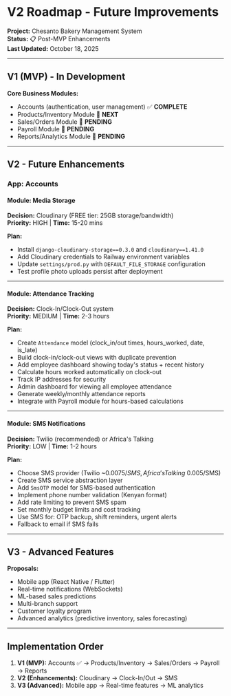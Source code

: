 # V2 Roadmap - Future Improvements
**Project:** Chesanto Bakery Management System  
**Status:** 📋 Post-MVP Enhancements  
**Last Updated:** October 18, 2025

---

## V1 (MVP) - In Development

**Core Business Modules:**
- Accounts (authentication, user management) ✅ **COMPLETE**
- Products/Inventory Module 🚧 **NEXT**
- Sales/Orders Module 🚧 **PENDING**
- Payroll Module 🚧 **PENDING**
- Reports/Analytics Module 🚧 **PENDING**

---

## V2 - Future Enhancements

### App: Accounts

#### Module: Media Storage
**Decision:** Cloudinary (FREE tier: 25GB storage/bandwidth)  
**Priority:** HIGH | **Time:** 15-20 mins

**Plan:**
- Install `django-cloudinary-storage==0.3.0` and `cloudinary==1.41.0`
- Add Cloudinary credentials to Railway environment variables
- Update `settings/prod.py` with `DEFAULT_FILE_STORAGE` configuration
- Test profile photo uploads persist after deployment

---

#### Module: Attendance Tracking
**Decision:** Clock-In/Clock-Out system  
**Priority:** MEDIUM | **Time:** 2-3 hours

**Plan:**
- Create `Attendance` model (clock_in/out times, hours_worked, date, is_late)
- Build clock-in/clock-out views with duplicate prevention
- Add employee dashboard showing today's status + recent history
- Calculate hours worked automatically on clock-out
- Track IP addresses for security
- Admin dashboard for viewing all employee attendance
- Generate weekly/monthly attendance reports
- Integrate with Payroll module for hours-based calculations

---

#### Module: SMS Notifications
**Decision:** Twilio (recommended) or Africa's Talking  
**Priority:** LOW | **Time:** 1-2 hours

**Plan:**
- Choose SMS provider (Twilio ~$0.0075/SMS, Africa's Talking ~$0.005/SMS)
- Create SMS service abstraction layer
- Add `SmsOTP` model for SMS-based authentication
- Implement phone number validation (Kenyan format)
- Add rate limiting to prevent SMS spam
- Set monthly budget limits and cost tracking
- Use SMS for: OTP backup, shift reminders, urgent alerts
- Fallback to email if SMS fails

---

## V3 - Advanced Features

**Proposals:**
- Mobile app (React Native / Flutter)
- Real-time notifications (WebSockets)
- ML-based sales predictions
- Multi-branch support
- Customer loyalty program
- Advanced analytics (predictive inventory, sales forecasting)

---

## Implementation Order

1. **V1 (MVP):** Accounts ✅ → Products/Inventory → Sales/Orders → Payroll → Reports
2. **V2 (Enhancements):** Cloudinary → Clock-In/Out → SMS
3. **V3 (Advanced):** Mobile app → Real-time features → ML analytics
